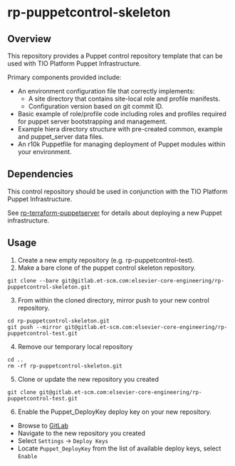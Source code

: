 # rp-puppetcontrol-skeleton

## Overview

This repository provides a Puppet control repository template that can be used
with TIO Platform Puppet Infrastructure.


Primary components provided include:

- An environment configuration file that correctly implements:
  * A site directory that contains site-local role and profile manifests.
  * Configuration version based on git commit ID.
- Basic example of role/profile code including roles and profiles required for puppet server bootstrapping and management.
- Example hiera directory structure with pre-created common, example and puppet_server data files.
- An r10k Puppetfile for managing deployment of Puppet modules within your environment.

## Dependencies
This control repository should be used in conjunction with the TIO Platform Puppet Infrastructure.

See [rp-terraform-puppetserver](https://gitlab.et-scm.com/elsevier-core-engineering/rp-terraform-puppetserver) for details about deploying a new Puppet infrastructure.

## Usage
1. Create a new empty repository (e.g. rp-puppetcontrol-test).
2. Make a bare clone of the puppet control skeleton repository.
```
git clone --bare git@gitlab.et-scm.com:elsevier-core-engineering/rp-puppetcontrol-skeleton.git
```
3. From within the cloned directory, mirror push to your new control repository.
```
cd rp-puppetcontrol-skeleton.git
git push --mirror git@gitlab.et-scm.com:elsevier-core-engineering/rp-puppetcontrol-test.git
```
4. Remove our temporary local repository
```
cd ..
rm -rf rp-puppetcontrol-skeleton.git
```
5. Clone or update the new repository you created
```
git clone git@gitlab.et-scm.com:elsevier-core-engineering/rp-puppetcontrol-test.git
```
6. Enable the Puppet_DeployKey deploy key on your new repository.
  * Browse to [GitLab](https://gitlab.et-scm.com/)
  * Navigate to the new repository you created
  * Select `Settings` -> `Deploy Keys`
  * Locate `Puppet_DeployKey` from the list of available deploy keys, select `Enable`
